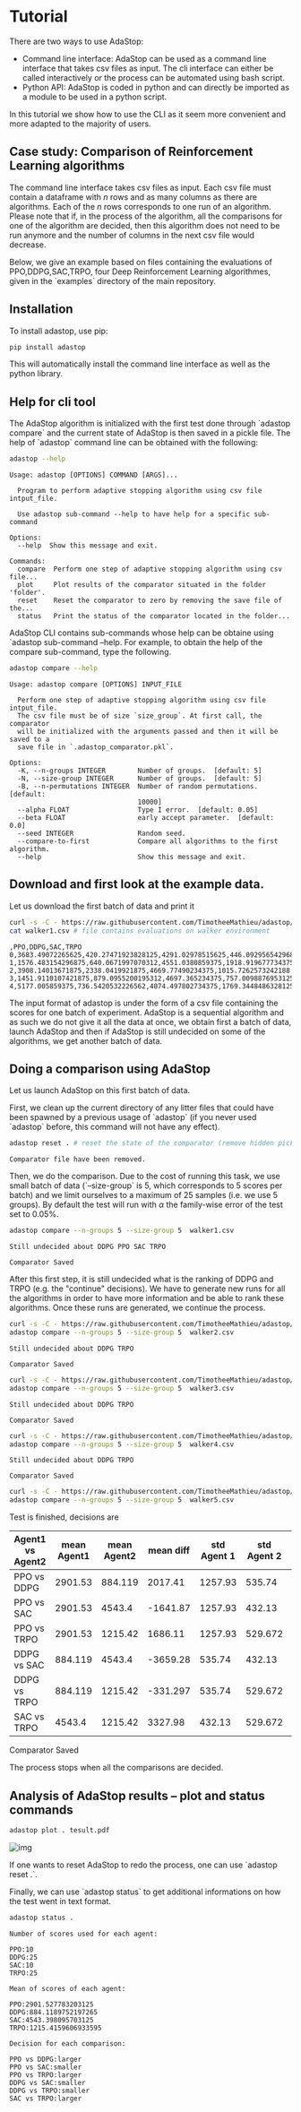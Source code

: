 # Tutorial

There are two ways to use AdaStop:

-   Command line interface: AdaStop can be used as a command line interface that takes csv files as input. The cli interface can either be called interactively or the process can be automated using bash script.
-   Python API: AdaStop is coded in python and can directly be imported as a module to be used in a python script.

In this tutorial we show how to use the CLI as it seem more convenient and more adapted to the majority of users.


## Case study: Comparison of Reinforcement Learning algorithms

The command line interface takes csv files as input. Each csv file must contain a dataframe with $n$ rows and as many columns as there are algorithms. Each of the $n$ rows corresponds to one run of an algorithm. Please note that if, in the process of the algorithm, all the comparisons for one of the algorithm are decided, then this algorithm does not need to be run anymore and the number of columns in the next csv file would decrease.

Below, we give an example based on files containing the evaluations of PPO,DDPG,SAC,TRPO, four Deep Reinforcement Learning algorithmes, given in the \`examples\` directory of the main repository.


## Installation

To install adastop, use pip:
```bash
pip install adastop
```

This will automatically install the command line interface as well as the python library.



## Help for cli tool

The AdaStop algorithm is initialized with the first test done through \`adastop compare\` and the current state of AdaStop is then saved in a pickle file. The help of \`adastop\` command line can be obtained with the following:

```bash
adastop --help
```

```
Usage: adastop [OPTIONS] COMMAND [ARGS]...

  Program to perform adaptive stopping algorithm using csv file intput_file.

  Use adastop sub-command --help to have help for a specific sub-command

Options:
  --help  Show this message and exit.

Commands:
  compare  Perform one step of adaptive stopping algorithm using csv file...
  plot     Plot results of the comparator situated in the folder 'folder'.
  reset    Reset the comparator to zero by removing the save file of the...
  status   Print the status of the comparator located in the folder...
```

AdaStop CLI contains sub-commands whose help can be obtaine using \`adastop sub-command &#x2013;help. For example, to obtain the help of the compare sub-command, type the following.

```bash
adastop compare --help
```

```
Usage: adastop compare [OPTIONS] INPUT_FILE

  Perform one step of adaptive stopping algorithm using csv file intput_file.
  The csv file must be of size `size_group`. At first call, the comparator
  will be initialized with the arguments passed and then it will be saved to a
  save file in `.adastop_comparator.pkl`.

Options:
  -K, --n-groups INTEGER        Number of groups.  [default: 5]
  -N, --size-group INTEGER      Number of groups.  [default: 5]
  -B, --n-permutations INTEGER  Number of random permutations.  [default:
                                10000]
  --alpha FLOAT                 Type I error.  [default: 0.05]
  --beta FLOAT                  early accept parameter.  [default: 0.0]
  --seed INTEGER                Random seed.
  --compare-to-first            Compare all algorithms to the first algorithm.
  --help                        Show this message and exit.
```


## Download and first look at the example data.

Let us download the first batch of data and print it

```bash
curl -s -C - https://raw.githubusercontent.com/TimotheeMathieu/adastop/main/examples/walker1.csv > walker1.csv 
cat walker1.csv # file contains evaluations on walker environment
```

    ,PPO,DDPG,SAC,TRPO
    0,3683.49072265625,420.27471923828125,4291.02978515625,446.09295654296875
    1,1576.483154296875,640.0671997070312,4551.0380859375,1918.919677734375
    2,3908.14013671875,2338.0419921875,4669.77490234375,1015.7262573242188
    3,1451.9110107421875,879.0955200195312,4697.365234375,757.0098876953125
    4,5177.005859375,736.5420532226562,4074.497802734375,1769.3448486328125

The input format of adastop is under the form of a csv file containing the scores for one batch of experiment. AdaStop is a sequential algorithm and as such we do not give it all the data at once, we obtain first a batch of data, launch AdaStop and then if AdaStop is still undecided on some of the algorithms, we get another batch of data.


## Doing a comparison using AdaStop

Let us launch AdaStop on this first batch of data.

First, we clean up the current directory of any litter files that could have been spawned by a previous usage of \`adastop\` (if you never used \`adastop\` before, this command will not have any effect).

```bash
adastop reset . # reset the state of the comparator (remove hidden pickle file)
```

    Comparator file have been removed.

Then, we do the comparison. Due to the cost of running this task, we use small batch of data (\`&#x2013;size-group\` is 5, which corresponds to 5 scores per batch) and we limit ourselves to a maximum of $25$ samples (i.e. we use 5 groups). By default the test will run with $\alpha$ the family-wise error of the test set to $0.05\%$.

```bash
adastop compare --n-groups 5 --size-group 5  walker1.csv 
```

    Still undecided about DDPG PPO SAC TRPO
    
    Comparator Saved

After this first step, it is still undecided what is the ranking of DDPG and TRPO (e.g. the "continue" decisions). We have to generate new runs for all the algorithms in order to have more information and be able to rank these algorithms. Once these runs are generated, we continue the process.

```bash
curl -s -C - https://raw.githubusercontent.com/TimotheeMathieu/adastop/main/examples/walker2.csv > walker2.csv
adastop compare --n-groups 5 --size-group 5  walker2.csv
```

    Still undecided about DDPG TRPO
    
    Comparator Saved

```bash
curl -s -C - https://raw.githubusercontent.com/TimotheeMathieu/adastop/main/examples/walker3.csv > walker3.csv
adastop compare --n-groups 5 --size-group 5  walker3.csv
```

    Still undecided about DDPG TRPO
    
    Comparator Saved

```bash
curl -s -C - https://raw.githubusercontent.com/TimotheeMathieu/adastop/main/examples/walker4.csv > walker4.csv
adastop compare --n-groups 5 --size-group 5  walker4.csv
```

    Still undecided about DDPG TRPO
    
    Comparator Saved

```bash
curl -s -C - https://raw.githubusercontent.com/TimotheeMathieu/adastop/main/examples/walker5.csv > walker5.csv
adastop compare --n-groups 5 --size-group 5  walker5.csv
```

Test is finished, decisions are

| Agent1 vs Agent2 | mean Agent1 | mean Agent2 | mean diff | std Agent 1 | std Agent 2 | decisions |
|----------------- |------------ |------------ |---------- |------------ |------------ |---------- |
| PPO vs DDPG      | 2901.53     | 884.119     | 2017.41   | 1257.93     | 535.74      | larger    |
| PPO vs SAC       | 2901.53     | 4543.4      | -1641.87  | 1257.93     | 432.13      | smaller   |
| PPO vs TRPO      | 2901.53     | 1215.42     | 1686.11   | 1257.93     | 529.672     | larger    |
| DDPG vs SAC      | 884.119     | 4543.4      | -3659.28  | 535.74      | 432.13      | smaller   |
| DDPG vs TRPO     | 884.119     | 1215.42     | -331.297  | 535.74      | 529.672     | smaller   |
| SAC vs TRPO      | 4543.4      | 1215.42     | 3327.98   | 432.13      | 529.672     | larger    |

Comparator Saved

The process stops when all the comparisons are decided.


## Analysis of AdaStop results &#x2013; plot and status commands

```bash
adastop plot . tesult.pdf
```

![img](../examples/plot_result.png)

If one wants to reset AdaStop to redo the process, one can use \`adastop reset .\`.

Finally, we can use \`adastop status\` to get additional informations on how the test went in text format.

```bash
adastop status .
```

```
Number of scores used for each agent:

PPO:10
DDPG:25
SAC:10
TRPO:25

Mean of scores of each agent:

PPO:2901.527783203125
DDPG:884.1189752197265
SAC:4543.398095703125
TRPO:1215.4159606933595

Decision for each comparison:

PPO vs DDPG:larger
PPO vs SAC:smaller
PPO vs TRPO:larger
DDPG vs SAC:smaller
DDPG vs TRPO:smaller
SAC vs TRPO:larger
```